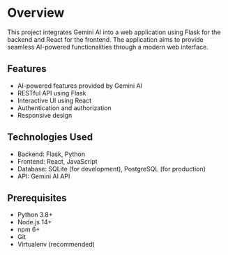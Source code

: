 # Overview

This project integrates Gemini AI into a web application using Flask for the backend and React for the frontend. The application aims to provide seamless AI-powered functionalities through a modern web interface.

## Features

-   AI-powered features provided by Gemini AI
-   RESTful API using Flask
-   Interactive UI using React
-   Authentication and authorization
-   Responsive design

## Technologies Used

-   Backend: Flask, Python
-   Frontend: React, JavaScript
-   Database: SQLite (for development), PostgreSQL (for production)
-   API: Gemini AI API

## Prerequisites

-   Python 3.8+
-   Node.js 14+
-   npm 6+
-   Git
-   Virtualenv (recommended)
